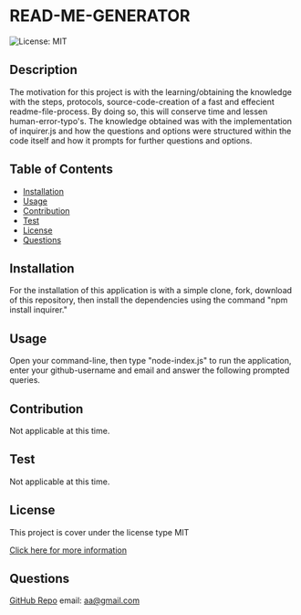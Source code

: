 
# READ-ME-GENERATOR
![License: MIT](https://img.shields.io/badge/License-MIT-yellow.svg)
## Description
The motivation for this project is with the learning/obtaining the knowledge with the steps, protocols, source-code-creation of a fast and effecient readme-file-process.  By doing so, this will conserve time and lessen human-error-typo's. The knowledge obtained was with the implementation of inquirer.js and how the questions and options were structured within the code itself and how it prompts for further questions and options.
## Table of Contents
- [Installation](#installation)
- [Usage](#usage)
- [Contribution](#contribution)
- [Test](#test)
- [License](#license)
- [Questions](#questions)
## Installation
For the installation of this application is with a simple clone, fork, download of this repository, then install the dependencies using the command "npm install inquirer."
## Usage
Open your command-line, then type "node-index.js" to run the application, enter your github-username and email and answer the following prompted queries.
## Contribution
Not applicable at this time.
## Test
Not applicable at this time.
## License
This project is cover under the license type MIT
      
[Click here for more information](https://opensource.org/licenses/MIT)
## Questions
[GitHub Repo](https://github.com/andres-abreu)
email: aa@gmail.com
